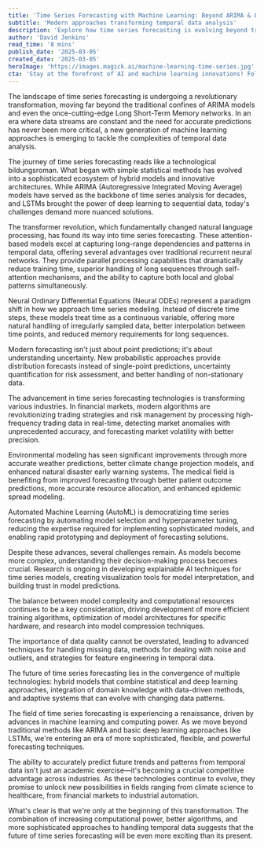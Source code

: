 ```yaml
---
title: 'Time Series Forecasting with Machine Learning: Beyond ARIMA & LSTMs'
subtitle: 'Modern approaches transforming temporal data analysis'
description: 'Explore how time series forecasting is evolving beyond traditional ARIMA models and LSTMs, incorporating transformer architectures, Neural ODEs, and probabilistic frameworks. Learn how these advanced techniques are revolutionizing industries from finance to healthcare, while addressing key challenges in interpretability and computational efficiency.'
author: 'David Jenkins'
read_time: '8 mins'
publish_date: '2025-03-05'
created_date: '2025-03-05'
heroImage: 'https://images.magick.ai/machine-learning-time-series.jpg'
cta: 'Stay at the forefront of AI and machine learning innovations! Follow us on LinkedIn for daily updates on cutting-edge developments in time series forecasting and other breakthrough technologies.'
---
```


The landscape of time series forecasting is undergoing a revolutionary transformation, moving far beyond the traditional confines of ARIMA models and even the once-cutting-edge Long Short-Term Memory networks. In an era where data streams are constant and the need for accurate predictions has never been more critical, a new generation of machine learning approaches is emerging to tackle the complexities of temporal data analysis.

The journey of time series forecasting reads like a technological bildungsroman. What began with simple statistical methods has evolved into a sophisticated ecosystem of hybrid models and innovative architectures. While ARIMA (Autoregressive Integrated Moving Average) models have served as the backbone of time series analysis for decades, and LSTMs brought the power of deep learning to sequential data, today's challenges demand more nuanced solutions.

The transformer revolution, which fundamentally changed natural language processing, has found its way into time series forecasting. These attention-based models excel at capturing long-range dependencies and patterns in temporal data, offering several advantages over traditional recurrent neural networks. They provide parallel processing capabilities that dramatically reduce training time, superior handling of long sequences through self-attention mechanisms, and the ability to capture both local and global patterns simultaneously.

Neural Ordinary Differential Equations (Neural ODEs) represent a paradigm shift in how we approach time series modeling. Instead of discrete time steps, these models treat time as a continuous variable, offering more natural handling of irregularly sampled data, better interpolation between time points, and reduced memory requirements for long sequences.

Modern forecasting isn't just about point predictions; it's about understanding uncertainty. New probabilistic approaches provide distribution forecasts instead of single-point predictions, uncertainty quantification for risk assessment, and better handling of non-stationary data.

The advancement in time series forecasting technologies is transforming various industries. In financial markets, modern algorithms are revolutionizing trading strategies and risk management by processing high-frequency trading data in real-time, detecting market anomalies with unprecedented accuracy, and forecasting market volatility with better precision.

Environmental modeling has seen significant improvements through more accurate weather predictions, better climate change projection models, and enhanced natural disaster early warning systems. The medical field is benefiting from improved forecasting through better patient outcome predictions, more accurate resource allocation, and enhanced epidemic spread modeling.

Automated Machine Learning (AutoML) is democratizing time series forecasting by automating model selection and hyperparameter tuning, reducing the expertise required for implementing sophisticated models, and enabling rapid prototyping and deployment of forecasting solutions.

Despite these advances, several challenges remain. As models become more complex, understanding their decision-making process becomes crucial. Research is ongoing in developing explainable AI techniques for time series models, creating visualization tools for model interpretation, and building trust in model predictions.

The balance between model complexity and computational resources continues to be a key consideration, driving development of more efficient training algorithms, optimization of model architectures for specific hardware, and research into model compression techniques.

The importance of data quality cannot be overstated, leading to advanced techniques for handling missing data, methods for dealing with noise and outliers, and strategies for feature engineering in temporal data.

The future of time series forecasting lies in the convergence of multiple technologies: hybrid models that combine statistical and deep learning approaches, integration of domain knowledge with data-driven methods, and adaptive systems that can evolve with changing data patterns.

The field of time series forecasting is experiencing a renaissance, driven by advances in machine learning and computing power. As we move beyond traditional methods like ARIMA and basic deep learning approaches like LSTMs, we're entering an era of more sophisticated, flexible, and powerful forecasting techniques.

The ability to accurately predict future trends and patterns from temporal data isn't just an academic exercise—it's becoming a crucial competitive advantage across industries. As these technologies continue to evolve, they promise to unlock new possibilities in fields ranging from climate science to healthcare, from financial markets to industrial automation.

What's clear is that we're only at the beginning of this transformation. The combination of increasing computational power, better algorithms, and more sophisticated approaches to handling temporal data suggests that the future of time series forecasting will be even more exciting than its present.